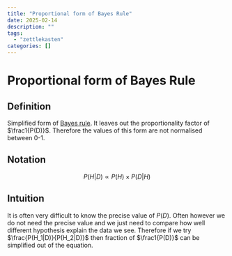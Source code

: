 ```yaml
---
title: "Proportional form of Bayes Rule"
date: 2025-02-14
description: ""
tags: 
  - "zettlekasten"
categories: []
---
```


# Proportional form of Bayes Rule
## Definition
Simplified form of [Bayes rule](Bayes%20rule.md). It leaves out the proportionality factor of $\frac1{P(D)}$. Therefore the values of this form are not normalised between 0-1.

## Notation
$$P(H|D)\propto P(H)\times P(D|H)$$
## Intuition
It is often very difficult to know the precise value of $P(D)$. Often however we do not need the precise value and we just need to compare how well different hypothesis explain the data we see. Therefore if we try $\frac{P(H_1|D)}{P(H_2|D)}$ then fraction of $\frac1{P(D)}$ can be simplified out of the equation.